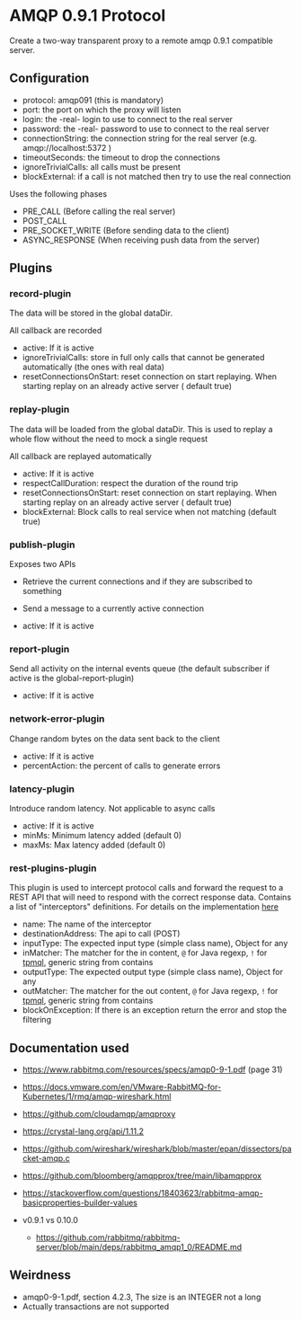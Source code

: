 # AMQP 0.9.1 Protocol

Create a two-way transparent proxy to a remote amqp 0.9.1 compatible server.

## Configuration

* protocol: amqp091 (this is mandatory)
* port: the port on which the proxy will listen
* login: the -real- login to use to connect to the real server
* password: the -real- password to use to connect to the real server
* connectionString: the connection string for the real server (e.g. amqp://localhost:5372 )
* timeoutSeconds: the timeout to drop the connections
* ignoreTrivialCalls: all calls must be present
* blockExternal: if a call is not matched then try to use the real connection

Uses the following phases

* PRE_CALL (Before calling the real server)
* POST_CALL
* PRE_SOCKET_WRITE (Before sending data to the client)
* ASYNC_RESPONSE (When receiving push data from the server)

## Plugins

### record-plugin

The data will be stored in the global dataDir.

All callback are recorded

* active: If it is active
* ignoreTrivialCalls: store in full only calls that cannot be generated automatically (the ones with real data)
* resetConnectionsOnStart: reset connection on start replaying. When starting replay on an already active server (
  default true)

### replay-plugin

The data will be loaded from the global dataDir. This is used to replay a whole flow
without the need to mock a single request

All callback are replayed automatically

* active: If it is active
* respectCallDuration: respect the duration of the round trip
* resetConnectionsOnStart: reset connection on start replaying. When starting replay on an already active server (
  default true)
* blockExternal: Block calls to real service when not matching (default true)

### publish-plugin

Exposes two APIs

* Retrieve the current connections and if they are subscribed to something
* Send a message to a currently active connection

* active: If it is active

### report-plugin

Send all activity on the internal events queue (the default subscriber if active is the global-report-plugin)

* active: If it is active

### network-error-plugin

Change random bytes on the data sent back to the client

* active: If it is active
* percentAction: the percent of calls to generate errors

### latency-plugin

Introduce random latency. Not applicable to async calls

* active: If it is active
* minMs: Minimum latency added (default 0)
* maxMs: Max latency added (default 0)

### rest-plugins-plugin

This plugin is used to intercept protocol calls and forward the request to a REST API 
that will need to respond with the correct response data. Contains a list of "interceptors"
definitions. For details on the implementation [here](../docs/rest-plugins-plugin.md)

* name: The name of the interceptor
* destinationAddress: The api to call (POST)
* inputType: The expected input type (simple class name), Object for any
* inMatcher: The matcher for the in content, `@` for Java regexp, `!` for [tpmql](../docs/tpmql.md), generic string from contains 
* outputType: The expected output type (simple class name), Object for any
* outMatcher: The matcher for the out content, `@` for Java regexp, `!` for [tpmql](../docs/tpmql.md), generic string from contains
* blockOnException: If there is an exception return the error and stop the filtering

## Documentation used

* https://www.rabbitmq.com/resources/specs/amqp0-9-1.pdf (page 31)
* https://docs.vmware.com/en/VMware-RabbitMQ-for-Kubernetes/1/rmq/amqp-wireshark.html
* https://github.com/cloudamqp/amqproxy
* https://crystal-lang.org/api/1.11.2
* https://github.com/wireshark/wireshark/blob/master/epan/dissectors/packet-amqp.c
* https://github.com/bloomberg/amqpprox/tree/main/libamqpprox
* https://stackoverflow.com/questions/18403623/rabbitmq-amqp-basicproperties-builder-values


* v0.9.1 vs 0.10.0
    * https://github.com/rabbitmq/rabbitmq-server/blob/main/deps/rabbitmq_amqp1_0/README.md

## Weirdness

* amqp0-9-1.pdf, section 4.2.3, The size is an INTEGER not a long
* Actually transactions are not supported
